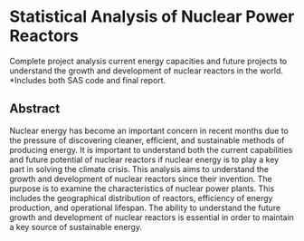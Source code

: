 # Statistical Analysis of Nuclear Power Reactors

Complete project analysis current energy capacities and future projects to understand the growth and development of nuclear reactors in the world.
*Includes both SAS code and final report.

## Abstract

Nuclear energy has become an important concern in recent months due to the pressure of discovering cleaner, efficient, and sustainable methods of producing energy. It is important to understand both the current capabilities and future potential of nuclear reactors if nuclear energy is to play a key part in solving the climate crisis. This analysis aims to understand the growth and development of nuclear reactors since their invention. The purpose is to examine the characteristics of nuclear power plants. This includes the geographical distribution of reactors, efficiency of energy production, and operational lifespan. The ability to understand the future growth and development of nuclear reactors is essential in order to maintain a key source of sustainable energy. 
